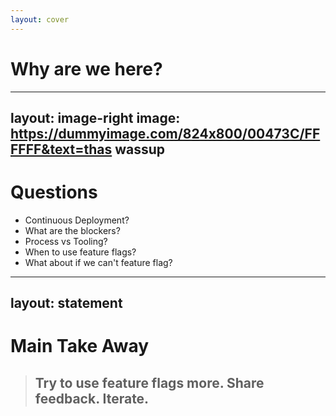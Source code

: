 ```yaml
---
layout: cover
---
```


# Why are we here?

---
layout: image-right
image: https://dummyimage.com/824x800/00473C/FFFFFF&text=thas wassup
---

# Questions

<ul>
  <li v-click>Continuous Deployment?</li>
  <li v-click>What are the blockers?</li>
  <li v-click>Process vs Tooling?</li>
  <li v-click>When to use feature flags?</li>
  <li v-click>What about if we can't feature flag?</li>
</ul>

<!-- 
on-going conversations around "continuous deployment"

 -->

---
layout: statement
---


# Main Take Away

> ## Try to use feature flags more. Share feedback. Iterate.


<!--
Context RE: 
* Why
* How
-->